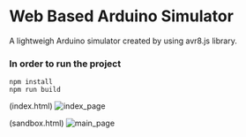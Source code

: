 
<h1>Web Based Arduino Simulator</h1>

A lightweigh Arduino simulator created by using avr8.js library.

<h3>In order to run the project</h3>

```
npm install
npm run build 
```




(index.html)
![index_page](https://user-images.githubusercontent.com/69977926/161504153-054f6068-6145-42d0-a07b-d95f1e3b8f1d.png)


(sandbox.html)
![main_page](https://user-images.githubusercontent.com/69977926/161504168-c980bc84-72c5-4860-b389-a0d87b67ac98.png)
